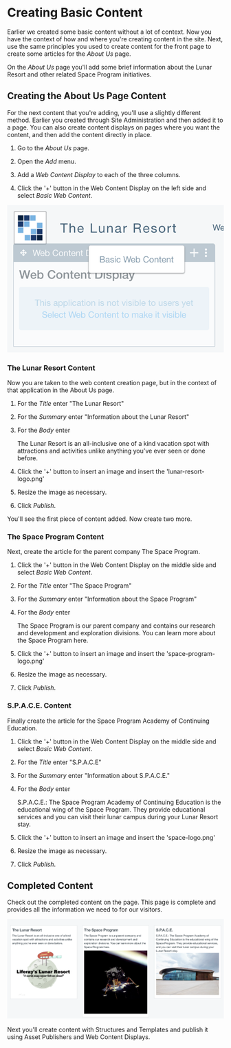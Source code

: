 # Creating Basic Content

Earlier we created some basic content without a lot of context. Now you have 
the context of how and where you're creating content in the site. Next, use the 
same principles you used to create content for the front page to create some
articles for the *About Us* page.

On the *About Us* page you'll add some brief information about the Lunar Resort 
and other related Space Program initiatives.

## Creating the About Us Page Content

For the next content that you're adding, you'll use a slightly different method.
Earlier you created through Site Administration and then added it to a page. You
can also create content displays on pages where you want the content, and then 
add the content directly in place.

1. Go to the *About Us* page.

2. Open the *Add* menu.

3. Add a *Web Content Display* to each of the three columns.

4. Click the '+' button in the Web Content Display on the left side and select
    *Basic Web Content*.

![Figure x: Creating content in context.](../../../images/001-content-on-page.png)

### The Lunar Resort Content

Now you are taken to the web content creation page, but in the context of that
application in the About Us page.

1. For the *Title* enter "The Lunar Resort"

2. For the *Summary* enter "Information about the Lunar Resort"

3. For the *Body* enter
 
    The Lunar Resort is an all-inclusive one of a kind vacation spot with
    attractions and activities unlike anything you've ever seen or done before.

4. Click the '+' button to insert an image and insert the 
    'lunar-resort-logo.png'

5. Resize the image as necessary.

6. Click *Publish*.

You'll see the first piece of content added. Now create two more.

### The Space Program Content

Next, create the article for the parent company The Space Program.

1. Click the '+' button in the Web Content Display on the middle side and select
    *Basic Web Content*.

1. For the *Title* enter "The Space Program"

2. For the *Summary* enter "Information about the Space Program"

3. For the *Body* enter
 
    The Space Program is our parent company and contains our research and
    development and exploration divisions. You can learn more about the Space
    Program here.

4. Click the '+' button to insert an image and insert the 
    'space-program-logo.png'

5. Resize the image as necessary.

6. Click *Publish*.

### S.P.A.C.E. Content

Finally create the article for the Space Program Academy of Continuing 
Education.

1. Click the '+' button in the Web Content Display on the middle side and select
    *Basic Web Content*.

1. For the *Title* enter "S.P.A.C.E"

2. For the *Summary* enter "Information about S.P.A.C.E."

3. For the *Body* enter
 
    S.P.A.C.E.: The Space Program Academy of Continuing Education is the
    educational wing of the Space Program. They provide educational services and
    you can visit their lunar campus during your Lunar Resort stay.

4. Click the '+' button to insert an image and insert the 
    'space-logo.png'

5. Resize the image as necessary.

6. Click *Publish*.

## Completed Content

Check out the completed content on the page. This page is complete and provides 
all the information we need to for our visitors.

![Figure x: Completed About Us page.](../../../images/001-final-about-us.png)

Next you'll create content with Structures and Templates and publish it using
Asset Publishers and Web Content Displays.
